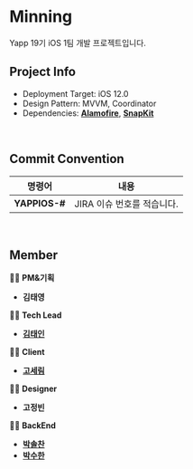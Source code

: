 # Minning  

Yapp 19기 iOS 1팀 개발 프로젝트입니다.

## Project Info

- Deployment Target: iOS 12.0
- Design Pattern: MVVM, Coordinator
- Dependencies: [**Alamofire**](https://github.com/Alamofire/Alamofire), [**SnapKit**](https://github.com/SnapKit/SnapKit)

</br>

## Commit Convention

|    명령어    |                 내용                  |
| :----------: | :-----------------------------------: |
|**YAPPIOS-#**|       JIRA 이슈 번호를 적습니다.       |

</br>

## Member

👨‍💻 **PM&기획**

- **김태영**

👨‍💻 **Tech Lead**

- [**김태인**](https://github.com/della-padula)

👨‍💻 **Client**

* [**고세림**](https://github.com/koserim)

👨‍💻 **Designer**

- **고정빈**

👨‍💻 **BackEnd**

- [**박솔찬**](https://github.com/solchan98)
- [**박수한**](https://github.com/VIXXPARK)

